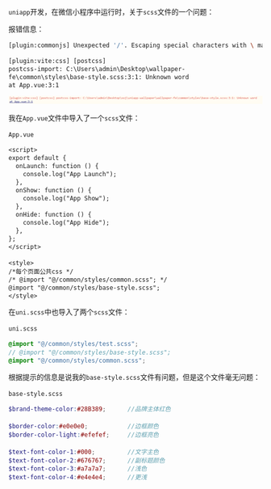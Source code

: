 

`uniapp`开发，在微信小程序中运行时，关于`scss`文件的一个问题：

报错信息：

```bash
[plugin:commonjs] Unexpected '/'. Escaping special characters with \ may help.
```



```shell
[plugin:vite:css] [postcss] 
postcss-import: C:\Users\admin\Desktop\wallpaper-fe\common\styles\base-style.scss:3:1: Unknown word
at App.vue:3:1
```

![image-20250829102726054](./../../typora-pic/image-20250829102726054.png)

我在`App.vue`文件中导入了一个`scss`文件：

`App.vue`

```vue
<script>
export default {
  onLaunch: function () {
    console.log("App Launch");
  },
  onShow: function () {
    console.log("App Show");
  },
  onHide: function () {
    console.log("App Hide");
  },
};
</script>

<style>
/*每个页面公共css */
/* @import "@/common/styles/common.scss"; */
@import "@/common/styles/base-style.scss";
</style>
```



在`uni.scss`中也导入了两个`scss`文件：

`uni.scss`

```scss
@import "@/common/styles/test.scss";
// @import "@/common/styles/base-style.scss";
@import "@/common/styles/common.scss";
```



根据提示的信息是说我的`base-style.scss`文件有问题，但是这个文件毫无问题：

`base-style.scss`

```scss
$brand-theme-color:#28B389;      //品牌主体红色

$border-color:#e0e0e0;           //边框颜色
$border-color-light:#efefef;     //边框亮色

$text-font-color-1:#000;         //文字主色
$text-font-color-2:#676767;      //副标题颜色
$text-font-color-3:#a7a7a7;      //浅色
$text-font-color-4:#e4e4e4;      //更浅
```

